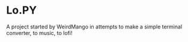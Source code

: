 # Lo.PY
A project started by WeirdMango in attempts to make a simple terminal converter, to music, to lofi!
